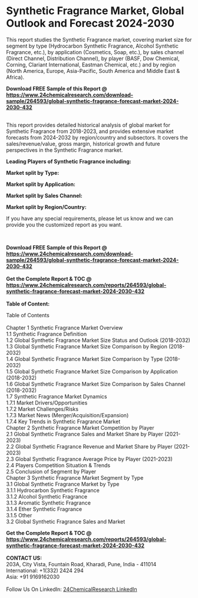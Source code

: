 <h1>Synthetic Fragrance Market, Global Outlook and Forecast 2024-2030</h1><p>
</p><p>
This report studies the Synthetic Fragrance market, covering market size for segment by type (Hydrocarbon Synthetic Fragrance, Alcohol Synthetic Fragrance, etc.), by application (Cosmetics, Soap, etc.), by sales channel (Direct Channel, Distribution Channel), by player (BASF, Dow Chemical, Corning, Clariant International, Eastman Chemical, etc.) and by region (North America, Europe, Asia-Pacific, South America and Middle East &amp; Africa).</p><p>
</p><div><b>Download FREE Sample of this Report @ 
            <a href="https://www.24chemicalresearch.com/download-sample/264593/global-synthetic-fragrance-forecast-market-2024-2030-432">
            https://www.24chemicalresearch.com/download-sample/264593/global-synthetic-fragrance-forecast-market-2024-2030-432</a></b></div><br><p>
This report provides detailed historical analysis of global market for Synthetic Fragrance from 2018-2023, and provides extensive market forecasts from 2024-2032 by region/country and subsectors. It covers the sales/revenue/value, gross margin, historical growth and future perspectives in the Synthetic Fragrance market.</p><p>
</p><p>
<strong>Leading Players of Synthetic Fragrance including:</strong>
</p><p>
<strong>Market split by Type:</strong></p><p>
</p><p>
<strong>Market split by Application:</strong></p><p>
</p><p>
<strong>Market split by Sales Channel:</strong></p><p>
</p><p>
<strong>Market split by Region/Country:</strong></p><p>
</p><p>
If you have any special requirements, please let us know and we can provide you the customized report as you want.</p><p>
 </p><div><b>Download FREE Sample of this Report @ 
            <a href="https://www.24chemicalresearch.com/download-sample/264593/global-synthetic-fragrance-forecast-market-2024-2030-432">
            https://www.24chemicalresearch.com/download-sample/264593/global-synthetic-fragrance-forecast-market-2024-2030-432</a></b></div><br><div><b>Get the Complete Report & TOC @ 
            <a href="https://www.24chemicalresearch.com/reports/264593/global-synthetic-fragrance-forecast-market-2024-2030-432">
            https://www.24chemicalresearch.com/reports/264593/global-synthetic-fragrance-forecast-market-2024-2030-432</a></b></div><br>
            <b>Table of Content:</b><p>Table of Contents<br />
<br />
Chapter 1 Synthetic Fragrance Market Overview<br />
    1.1 Synthetic Fragrance Definition<br />
    1.2 Global Synthetic Fragrance Market Size Status and Outlook (2018-2032)<br />
    1.3 Global Synthetic Fragrance Market Size Comparison by Region (2018-2032)<br />
    1.4 Global Synthetic Fragrance Market Size Comparison by Type (2018-2032)<br />
    1.5 Global Synthetic Fragrance Market Size Comparison by Application (2018-2032)<br />
    1.6 Global Synthetic Fragrance Market Size Comparison by Sales Channel (2018-2032)<br />
    1.7 Synthetic Fragrance Market Dynamics<br />
        1.7.1 Market Drivers/Opportunities<br />
        1.7.2 Market Challenges/Risks<br />
        1.7.3 Market News (Merger/Acquisition/Expansion)<br />
        1.7.4 Key Trends in Synthetic Fragrance Market<br />
Chapter 2 Synthetic Fragrance Market Competition by Player<br />
    2.1 Global Synthetic Fragrance Sales and Market Share by Player (2021-2023)<br />
    2.2 Global Synthetic Fragrance Revenue and Market Share by Player (2021-2023)<br />
    2.3 Global Synthetic Fragrance Average Price by Player (2021-2023)<br />
    2.4 Players Competition Situation & Trends<br />
    2.5 Conclusion of Segment by Player<br />
Chapter 3 Synthetic Fragrance Market Segment by Type<br />
    3.1 Global Synthetic Fragrance Market by Type<br />
        3.1.1 Hydrocarbon Synthetic Fragrance<br />
        3.1.2 Alcohol Synthetic Fragrance<br />
        3.1.3 Aromatic Synthetic Fragrance<br />
        3.1.4 Ether Synthetic Fragrance<br />
        3.1.5 Other<br />
    3.2 Global Synthetic Fragrance Sales and Market</p><div><b>Get the Complete Report & TOC @ 
            <a href="https://www.24chemicalresearch.com/reports/264593/global-synthetic-fragrance-forecast-market-2024-2030-432">
            https://www.24chemicalresearch.com/reports/264593/global-synthetic-fragrance-forecast-market-2024-2030-432</a></b></div><br><b>CONTACT US:</b><br>
            203A, City Vista, Fountain Road, Kharadi, Pune, India - 411014<br>
            International: +1(332) 2424 294<br>
            Asia: +91 9169162030 <br><br>
            Follow Us On LinkedIn: <a href="https://www.linkedin.com/company/24chemicalresearch/">24ChemicalResearch LinkedIn</a>